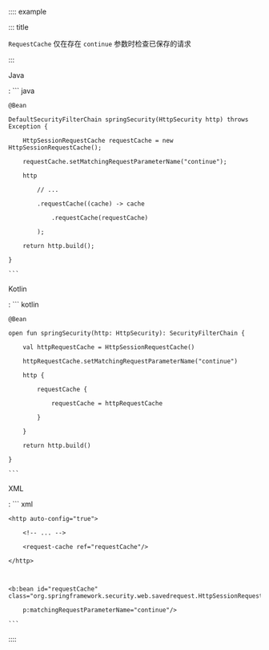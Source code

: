 :::: example
::: title
`RequestCache` 仅在存在 `continue` 参数时检查已保存的请求
:::

Java

:   ``` java
    @Bean
    DefaultSecurityFilterChain springSecurity(HttpSecurity http) throws Exception {
        HttpSessionRequestCache requestCache = new HttpSessionRequestCache();
        requestCache.setMatchingRequestParameterName("continue");
        http
            // ...
            .requestCache((cache) -> cache
                .requestCache(requestCache)
            );
        return http.build();
    }
    ```

Kotlin

:   ``` kotlin
    @Bean
    open fun springSecurity(http: HttpSecurity): SecurityFilterChain {
        val httpRequestCache = HttpSessionRequestCache()
        httpRequestCache.setMatchingRequestParameterName("continue")
        http {
            requestCache {
                requestCache = httpRequestCache
            }
        }
        return http.build()
    }
    ```

XML

:   ``` xml
    <http auto-config="true">
        <!-- ... -->
        <request-cache ref="requestCache"/>
    </http>

    <b:bean id="requestCache" class="org.springframework.security.web.savedrequest.HttpSessionRequestCache"
        p:matchingRequestParameterName="continue"/>
    ```
::::
